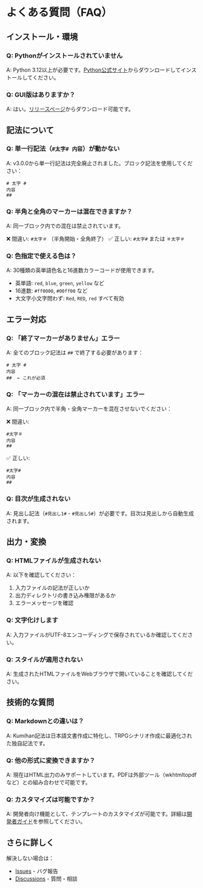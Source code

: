 # よくある質問（FAQ）

## インストール・環境

### Q: Pythonがインストールされていません
A: Python 3.12以上が必要です。[Python公式サイト](https://www.python.org/)からダウンロードしてインストールしてください。

### Q: GUI版はありますか？
A: はい。[リリースページ](https://github.com/mo9mo9-uwu-mo9mo9/Kumihan-Formatter/releases)からダウンロード可能です。

## 記法について

### Q: 単一行記法（`#太字# 内容`）が動かない
A: v3.0.0から単一行記法は完全廃止されました。ブロック記法を使用してください：

```
# 太字 #
内容
##
```

### Q: 半角と全角のマーカーは混在できますか？
A: 同一ブロック内での混在は禁止されています。

❌ 間違い: `#太字＃` （半角開始・全角終了）
✅ 正しい: `#太字#` または `＃太字＃`

### Q: 色指定で使える色は？
A: 30種類の英単語色名と16進数カラーコードが使用できます。

- 英単語: `red`, `blue`, `green`, `yellow` など
- 16進数: `#ff0000`, `#00ff00` など
- 大文字小文字問わず: `Red`, `RED`, `red` すべて有効

## エラー対応

### Q: 「終了マーカーがありません」エラー
A: 全てのブロック記法は `##` で終了する必要があります：

```
# 太字 #
内容
##  ← これが必須
```

### Q: 「マーカーの混在は禁止されています」エラー
A: 同一ブロック内で半角・全角マーカーを混在させないでください：

❌ 間違い:
```
#太字＃
内容
##
```

✅ 正しい:
```
#太字#
内容
##
```

### Q: 目次が生成されない
A: 見出し記法（`#見出し1#` - `#見出し5#`）が必要です。目次は見出しから自動生成されます。

## 出力・変換

### Q: HTMLファイルが生成されない
A: 以下を確認してください：
1. 入力ファイルの記法が正しいか
2. 出力ディレクトリの書き込み権限があるか
3. エラーメッセージを確認

### Q: 文字化けします
A: 入力ファイルがUTF-8エンコーディングで保存されているか確認してください。

### Q: スタイルが適用されない
A: 生成されたHTMLファイルをWebブラウザで開いていることを確認してください。

## 技術的な質問

### Q: Markdownとの違いは？
A: Kumihan記法は日本語文書作成に特化し、TRPGシナリオ作成に最適化された独自記法です。

### Q: 他の形式に変換できますか？
A: 現在はHTML出力のみサポートしています。PDFは外部ツール（wkhtmltopdfなど）との組み合わせで可能です。

### Q: カスタマイズは可能ですか？
A: 開発者向け機能として、テンプレートのカスタマイズが可能です。詳細は[開発者ガイド](../dev/architecture.md)を参照してください。

## さらに詳しく

解決しない場合は：

- [Issues](https://github.com/mo9mo9-uwu-mo9mo9/Kumihan-Formatter/issues) - バグ報告
- [Discussions](https://github.com/mo9mo9-uwu-mo9mo9/Kumihan-Formatter/discussions) - 質問・相談